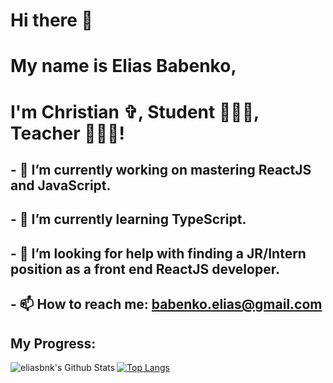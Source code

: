 # Hi there 👋

# My name is <strong>Elias Babenko</strong>,
# I'm Christian ✞, Student 🧑🏻‍💻, Teacher 🧑🏻‍🏫!

## - 🔭 I’m currently working on mastering ReactJS and JavaScript.
## - 🌱 I’m currently learning TypeScript.
## - 🤔 I’m looking for help with finding a JR/Intern position as a front end ReactJS developer.
## - 📫 How to reach me: <a href="mailto:babenko.elias@gmail.com" target="_blank" rel="noopener noreferrer">babenko.elias@gmail.com</a>

## My Progress:

<img align="left" alt="eliasbnk's Github Stats" src="https://github-readme-stats-eliasbnk.vercel.app/api?username=eliasbnk&theme=github_dark&show_icons=true&hide_border=true&count_private=true"/>

[![Top Langs](https://github-readme-stats-eliasbnk.vercel.app/api/top-langs/?username=eliasbnk&theme=github_dark&layout=compact&hide_border=true)](https://www.linkedin.com/in/eliasbnk/)



